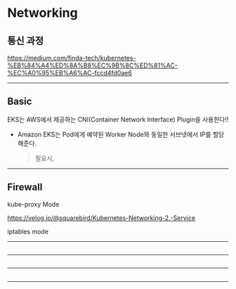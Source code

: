 # Networking

## 통신 과정

https://medium.com/finda-tech/kubernetes-%EB%84%A4%ED%8A%B8%EC%9B%8C%ED%81%AC-%EC%A0%95%EB%A6%AC-fccd4fd0ae6


---
## Basic
EKS는 AWS에서 제공하는 CNI(Container Network Interface) Plugin을 사용한다!!
* Amazon EKS는 Pod에게 예약된 Worker Node와 동일한 서브넷에서 IP를 할당해준다.
    > 필요시, 





---
## Firewall
kube-proxy Mode

https://velog.io/@squarebird/Kubernetes-Networking-2.-Service

iptables mode






---
## 







---
## 






---
## 





---
## 


